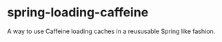 # spring-loading-caffeine
A way to use Caffeine loading caches in a reususable Spring like fashion.
